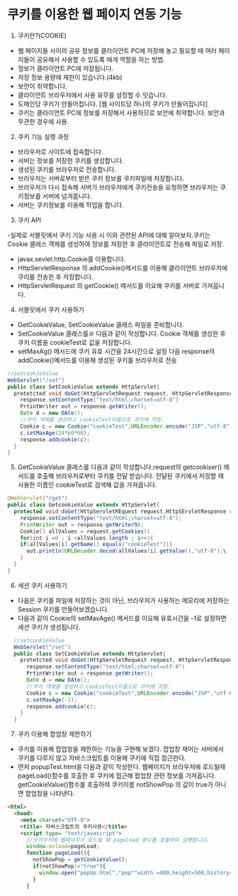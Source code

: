 # 쿠키를 이용한 웹 페이지 연동 기능

1. 쿠키란?(COOKIE)

  - 웹 페이지들 사이의 공유 정보를 클라이언트 PC에 저장해 놓고 필요할 때 여러 페이지들이 공유해서 사용할 수 있도록 매개 역할을 하는 방법.
  - 정보가 클라이언트 PC에 저장됩니다.
  - 저장 정보 용량에 제한이 있습니다.(4kb)
  - 보안이 취약합니다.
  - 클라이언트 브라우저에서 사용 유무를 설정할 수 잇습니다.
  - 도메인당 쿠키가 만들어집니다. [웹 사이트당 하나의 쿠키가 만들어집니다]
  - 쿠키는 클라이언트 PC에 정보를 저장해서 사용하므로 보안에 취약합니다. 보안과 무관한 경우에 사용.
  
 2. 쿠키 기능 실행 과정
 
  - 브라우저로 사이트에 접속합니다.
  - 서버는 정보를 저장한 쿠키를 생성합니다.
  - 생성된 쿠키를 브라우저로 전송합니다.
  - 브라우저는 서버로부터 받은 쿠키 정보를 쿠키파일에 저장합니다.
  - 브라우저가 다시 접속해 서버가 브라우저에게 쿠키전송을  요청하면 브라우저는 쿠키정보를 서버에 넘겨줍니다.
  - 서버는 쿠키정보를 이용해 작업을 합니다.
  
 3. 쿠키 API
 
  -실제로 서블릿에서 쿠키 기능 사용 시 이와 관련된 API에 대해 알아보자.쿠키는 Cookie 클래스 객체를 생성하여 정보를 저장한 후 클라이언트로 전송해 파일로 저장.
  
  - javax.sevlet.http.Cookie를 이용합니다.
  - HttpServletResponse 의 addCookie()메서드를 이용해 클라이언트 브라우저에 쿠리를 전송한 후 저장합니다.
  - HttpServletRequest 의 getCookie() 메서드를 이요해 쿠키를 서버로 가져옵니다.
  
  4. 서블릿에서 쿠키 사용하기
  
  - GetCookieValue, SetCookieValue 클래스 파일을 준비합니다.
  - SetCookieValue 클래스를ㄹ 다음과 같이 작성합니다. Cookie 객체를 생성한 후 쿠키 이름을 cookieTest로 값을 저장합니다.
  - setMaxAg() 메서드에 쿠키 유효 시간을 24시간으로 설정 다음 response의 addCookie()메서드를 이용해 생성된 쿠키를 브라우저로 전송
  
  ```java
  //setcookieValue
  WebServlet("/set")
  public class SetCookieValue extends HttpServlet{
    protetcted void doGet(HttpServletRequest request, HttpServletResponse response ) throws ServletException, IOException{
      response.setContentType("text/html;charset=utf-8")
      PrtintWriter out = response.getWriter();
      Date d = new DAte();
      //쿠키 객체를 생성하고 cookieTest이름으로 쿠키에 저장.
      Cookie c = new Cookie("cookieTest",URLEncoder.encode("JSP","utf-8");
      c.setMaxAge(24*60*60);
      response.addcookie(c);
    }
  }
  ```
  
5. GetCookieValue 클래스를 다음과 같이 작성합니다.request의 getcookiser() 메서드를 호출해 브라우저로부터 쿠키를 전달 받습니다. 전달된 쿠키에서 저장할 때 사용한 이름인 cookieTest로 검색해 값을 가져옵니다.
```java
@WebServlet("/get")
public class GetcookieValue extends HttpServlet{
  protected void doGet(HttpServletREquest request,HttpSErvletResponse response) throws ServletException, IOException {
    response.setContentType("text/html;charset=utf-8");
    PrintWriter out = response.getWriter9);
    Cookie[] allValues = request.getCookies()
    for(int i =0 ; i <allValues.length ; i++){
    if(allValues[i].getName().equals("cookieTest")){
      out.println(URLDecoder.decod(allValues[i].getValue(),"utf-8");\
    }
  }
}
```
6. 세션 쿠키 사용하기
- 다음은 쿠키를 파일에 저장하는 것이 아닌, 브라우저가 사용하는 메모리에 저장하는 Session 쿠키를 만들어보겠습니다.
- 다음과 같이 Cookie의 setMaxAge() 메서드를 이요해 유효시간을 -1로 설정하면 세션 쿠키가 생성됩니다.

```java
  //setcookieValue
  WebServlet("/set")
  public class SetCookieValue extends HttpServlet{
    protetcted void doGet(HttpServletRequest request, HttpServletResponse response ) throws ServletException, IOException{
      response.setContentType("text/html;charset=utf-8")
      PrtintWriter out = response.getWriter();
      Date d = new DAte();
      //쿠키 객체를 생성하고 cookieTest이름으로 쿠키에 저장.
      Cookie c = new Cookie("cookieTest",URLEncoder.encode("JSP","utf-8");
      c.setMaxAge(-1);
      response.addcookie(c);
    }
  }
```

7. 쿠키 이용해 팝업창 제한하기
- 쿠키를 이용해 팝업창을 제한하는 기능을 구현해 보겠다. 팝업창 제어는 서버에서 쿠키를 다루지 않고 자바스크립트를 이용해 쿠키에 직접 접근한다.
- 먼저 popupTest.html을 다음과 같이 작성한다. 웹페이지가 브라우저에 로드될때 pageLoad()함수를 호출한 후 쿠키에 접근해 팝업창 관련 정보를 가져옵니다. getCookieValue()함수를 호출하여 쿠키이름 notShowPop 의 값이 true가 아니면 팝업창을 나타낸다.
```html
<html>
  <head>
    <meta charset="UTF-8">
    <title> 자바스크립트의 쿠키사용</title>
    <script type= "text/javascript">
      //브라우저에 웹페이지가 로드될 때 pageLoad 함수를 호출하여 실행합니다.
      window.onload=pageLoad;
      function pageLoad(){
        notShowPop = getCookieValue();
        if(notShowPop!="true"){
          window.open("popUp.html","pop""width =400,height=500,history=no,resizeable =no, status =no,scrollbars=yes,menubar=no");
        }
      }
      
      


```

